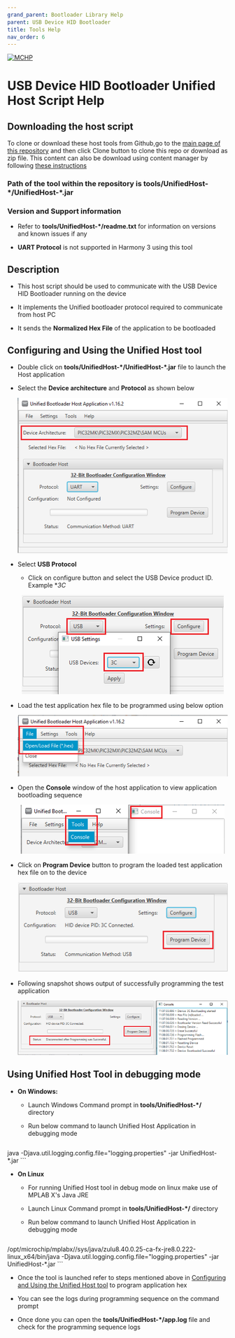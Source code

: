 ```yaml
---
grand_parent: Bootloader Library Help
parent: USB Device HID Bootloader
title: Tools Help
nav_order: 6
---
```


[![MCHP](https://www.microchip.com/ResourcePackages/Microchip/assets/dist/images/logo.png)](https://www.microchip.com)

# USB Device HID Bootloader Unified Host Script Help

## Downloading the host script

To clone or download these host tools from Github,go to the [main page of this repository](https://github.com/Microchip-MPLAB-Harmony/bootloader) and then click Clone button to clone this repo or download as zip file. This content can also be download using content manager by following [these instructions](https://github.com/Microchip-MPLAB-Harmony/contentmanager/wiki)

### Path of the tool within the repository is **tools/UnifiedHost-\*/UnifiedHost-\*.jar**

### Version and Support information

- Refer to **tools/UnifiedHost-\*/readme.txt** for information on versions and known issues if any

- **UART Protocol** is not supported in Harmony 3 using this tool

## Description

- This host script should be used to communicate with the USB Device HID Bootloader running on the device

- It implements the Unified bootloader protocol required to communicate from host PC

- It sends the **Normalized Hex File** of the application to be bootloaded

## Configuring and Using the Unified Host tool

- Double click on **tools/UnifiedHost-\*/UnifiedHost-\*.jar** file to launch the Host application

- Select the **Device architecture** and **Protocol** as shown below

    <p align="center">
        <img src = "./images/unified_host_device_arch.png"/>
    </p>

- Select **USB Protocol**
    - Click on configure button and select the USB Device product ID. Example **3C*

    <p align="center">
        <img src = "./images/unified_host_usb_setting.png"/>
    </p>

- Load the test application hex file to be programmed using below option

    <p align="center">
        <img src = "./images/unified_host_load_hex.png"/>
    </p>

- Open the **Console** window of the host application to view application bootloading sequence

    <p align="center">
        <img src = "./images/unified_host_tools_console.png"/>
    </p>

- Click on **Program Device** button to program the loaded test application hex file on to the device

    <p align="center">
        <img src = "./images/unified_host_program_device_usb.png"/>
    </p>

- Following snapshot shows output of successfully programming the test application

    <p align="center">
        <img src = "./images/unified_host_success_usb.png"/>
    </p>

## Using Unified Host Tool in debugging mode

- **On Windows:**

    - Launch Windows Command prompt in **tools/UnifiedHost-\*/** directory

    - Run below command to launch Unified Host Application in debugging mode

    ```java
java -Djava.util.logging.config.file="logging.properties" -jar UnifiedHost-*.jar
    ```

- **On Linux**

    - For running Unified Host tool in debug mode on linux make use of MPLAB X's Java JRE

    - Launch Linux Command prompt in **tools/UnifiedHost-\*/** directory

    - Run below command to launch Unified Host Application in debugging mode

    ```java
/opt/microchip/mplabx/<MPLAB X Version>/sys/java/zulu8.40.0.25-ca-fx-jre8.0.222-linux_x64/bin/java -Djava.util.logging.config.file="logging.properties" -jar UnifiedHost-*.jar
    ```

- Once the tool is launched refer to steps mentioned above in [Configuring and Using the Unified Host tool](#configuring-and-using-the-unified-host-tool) to program application hex

- You can see the logs during programming sequence on the command prompt

- Once done you can open the **tools/UnifiedHost-\*/app.log** file and check for the programming sequence logs
